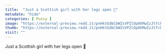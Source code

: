 ```yaml
---
title:  "Just a Scottish girl with her legs open 🏴󠁧󠁢󠁳󠁣󠁴󠁿"
metadate: "hide"
categories: [ Pussy ]
image: "https://external-preview.redd.it/pnHktGdbCbWZsVPZlOp0kMwIzJtfckD3s1CSbxQUSEU.jpg?auto=webp&s=32dd24f35233bb59ab9566d4c98d231329d14c93"
thumb: "https://external-preview.redd.it/pnHktGdbCbWZsVPZlOp0kMwIzJtfckD3s1CSbxQUSEU.jpg?width=1080&crop=smart&auto=webp&s=5e451a6c3bb04ca1ffa248a9cd763827e770a359"
visit: ""
---
```

Just a Scottish girl with her legs open 🏴󠁧󠁢󠁳󠁣󠁴󠁿
